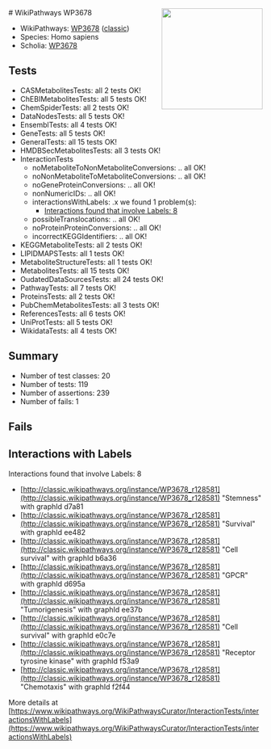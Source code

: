 <img style="float: right; width: 200px" src="https://upload.wikimedia.org/wikipedia/commons/thumb/8/83/Wplogo_with_text_500.png/640px-Wplogo_with_text_500.png" />
# WikiPathways WP3678

* WikiPathways: [WP3678](https://wikipathways.org/pathways/WP3678) ([classic](https://classic.wikipathways.org/instance/WP3678))
* Species: Homo sapiens
* Scholia: [WP3678](https://scholia.toolforge.org/wikipathways/WP3678)
## Tests
* CASMetabolitesTests: all 2 tests OK!
* ChEBIMetabolitesTests: all 5 tests OK!
* ChemSpiderTests: all 2 tests OK!
* DataNodesTests: all 5 tests OK!
* EnsemblTests: all 4 tests OK!
* GeneTests: all 5 tests OK!
* GeneralTests: all 15 tests OK!
* HMDBSecMetabolitesTests: all 3 tests OK!
* InteractionTests
    * noMetaboliteToNonMetaboliteConversions: .. all OK!
    * noNonMetaboliteToMetaboliteConversions: .. all OK!
    * noGeneProteinConversions: .. all OK!
    * nonNumericIDs: .. all OK!
    * interactionsWithLabels: .x we found 1 problem(s):
        * [Interactions found that involve Labels: 8](#630d267f)
    * possibleTranslocations: .. all OK!
    * noProteinProteinConversions: .. all OK!
    * incorrectKEGGIdentifiers: .. all OK!
* KEGGMetaboliteTests: all 2 tests OK!
* LIPIDMAPSTests: all 1 tests OK!
* MetaboliteStructureTests: all 1 tests OK!
* MetabolitesTests: all 15 tests OK!
* OudatedDataSourcesTests: all 24 tests OK!
* PathwayTests: all 7 tests OK!
* ProteinsTests: all 2 tests OK!
* PubChemMetabolitesTests: all 3 tests OK!
* ReferencesTests: all 6 tests OK!
* UniProtTests: all 5 tests OK!
* WikidataTests: all 4 tests OK!


## Summary

* Number of test classes: 20
* Number of tests: 119
* Number of assertions: 239
* Number of fails: 1

## Fails

<a name="630d267f" />

## Interactions with Labels

Interactions found that involve Labels: 8

* [http://classic.wikipathways.org/instance/WP3678_r128581](http://classic.wikipathways.org/instance/WP3678_r128581) "Stemness" with graphId d7a81
* [http://classic.wikipathways.org/instance/WP3678_r128581](http://classic.wikipathways.org/instance/WP3678_r128581) "Survival" with graphId ee482
* [http://classic.wikipathways.org/instance/WP3678_r128581](http://classic.wikipathways.org/instance/WP3678_r128581) "Cell survival" with graphId b6a36
* [http://classic.wikipathways.org/instance/WP3678_r128581](http://classic.wikipathways.org/instance/WP3678_r128581) "GPCR" with graphId d695a
* [http://classic.wikipathways.org/instance/WP3678_r128581](http://classic.wikipathways.org/instance/WP3678_r128581) "Tumorigenesis" with graphId ee37b
* [http://classic.wikipathways.org/instance/WP3678_r128581](http://classic.wikipathways.org/instance/WP3678_r128581) "Cell survival" with graphId e0c7e
* [http://classic.wikipathways.org/instance/WP3678_r128581](http://classic.wikipathways.org/instance/WP3678_r128581) "Receptor
tyrosine 
kinase" with graphId f53a9
* [http://classic.wikipathways.org/instance/WP3678_r128581](http://classic.wikipathways.org/instance/WP3678_r128581) "Chemotaxis" with graphId f2f44


More details at [https://www.wikipathways.org/WikiPathwaysCurator/InteractionTests/interactionsWithLabels](https://www.wikipathways.org/WikiPathwaysCurator/InteractionTests/interactionsWithLabels)

